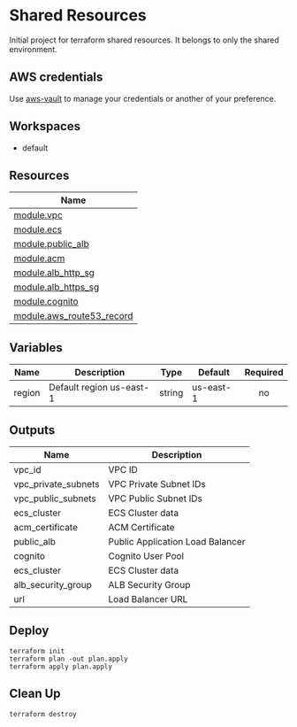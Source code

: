 # Shared Resources

Initial project for terraform shared resources. It belongs to only the shared environment.

## AWS credentials

Use [aws-vault](https://github.com/99designs/aws-vault) to manage your credentials or another of your preference.

## Workspaces

- default

## Resources

| Name                                                                                                                    |
| ----------------------------------------------------------------------------------------------------------------------- |
| [module.vpc](https://registry.terraform.io/modules/terraform-aws-modules/vpc/aws/latest)                                |
| [module.ecs](https://registry.terraform.io/modules/terraform-aws-modules/ecs/aws/latest)                                |
| [module.public_alb](https://registry.terraform.io/modules/terraform-aws-modules/alb/aws/latest)                         |
| [module.acm](https://registry.terraform.io/modules/terraform-aws-modules/acm/aws/latest)                                |
| [module.alb_http_sg](https://registry.terraform.io/modules/terraform-aws-modules/security-group/aws/latest)             |
| [module.alb_https_sg](https://registry.terraform.io/modules/terraform-aws-modules/security-group/aws/latest)            |
| [module.cognito](https://registry.terraform.io/modules/mineiros-io/cognito-user-pool/aws/latest/examples/complete)      |
| [module.aws_route53_record](https://registry.terraform.io/providers/hashicorp/aws/latest/docs/resources/route53_record) |

## Variables

| Name   | Description              | Type   | Default   | Required |
| ------ | ------------------------ | ------ | --------- | :------: |
| region | Default region us-east-1 | string | us-east-1 |    no    |

## Outputs

| Name                | Description                      |
| ------------------- | -------------------------------- |
| vpc_id              | VPC ID                           |
| vpc_private_subnets | VPC Private Subnet IDs           |
| vpc_public_subnets  | VPC Public Subnet IDs            |
| ecs_cluster         | ECS Cluster data                 |
| acm_certificate     | ACM Certificate                  |
| public_alb          | Public Application Load Balancer |
| cognito             | Cognito User Pool                |
| ecs_cluster         | ECS Cluster data                 |
| alb_security_group  | ALB Security Group               |
| url                 | Load Balancer URL                |

## Deploy

```
terraform init
terraform plan -out plan.apply
terraform apply plan.apply
```

## Clean Up

```
terraform destroy
```
